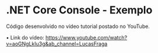 # .NET Core Console - Exemplo
Código desenvolvido no vídeo tutorial postado no YouTube.

• Link do vídeo: https://www.youtube.com/watch?v=aoGNgLkIu3g&ab_channel=LucasFraga
